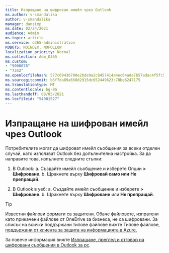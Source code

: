 ```yaml
---
title: Изпращане на шифрован имейл чрез Outlook
ms.author: v-smandalika
author: v-smandalika
manager: dansimp
ms.date: 02/24/2021
audience: Admin
ms.topic: article
ms.service: o365-administration
ROBOTS: NOINDEX, NOFOLLOW
localization_priority: Normal
ms.collection: Adm_O365
ms.custom:
- "9000078"
- "7342"
ms.openlocfilehash: 577c09436700e2bde9a2c8457414a4ec64ade7b57adac4f5fc51ca7cffe73656
ms.sourcegitcommit: b5f7da89a650d2915dc652449623c78be6247175
ms.translationtype: MT
ms.contentlocale: bg-BG
ms.lasthandoff: 08/05/2021
ms.locfileid: "54081527"
---
```

# <a name="send-encrypted-email-using-outlook"></a>Изпращане на шифрован имейл чрез Outlook

Потребителите могат да шифроват имейл съобщения за всеки отделен случай, като използват Outlook без допълнителна настройка. За да направите това, изпълнете следните стъпки:

1. В Outlook: a. Създайте имейл съобщение и изберете Опции **> Шифроване**. 
    b. Щракнете върху **Шифровай само или** **Не препращай.**

2. В Outlook в уеб: a. Създайте имейл съобщение и изберете **> Шифроване**.
    b. Щракнете върху **Шифроване** или **Не препращай**.

> [!TIP]
> Известни файлови формати са защитени. Обаче файловете, изпратени като прикачени файлове от OneDrive за бизнеса, не са шифровани. За списък на всички поддържани типове файлове вижте Типове файлове, [поддържани от клиента за защита на информацията в Azure.](https://docs.microsoft.com/azure/information-protection/rms-client/client-admin-guide-file-types)

За повече информация вижте [Изпращане, преглед и отговор на шифровани съобщения в Outlook за pc](https://support.microsoft.com/topic/send-view-and-reply-to-encrypted-messages-in-outlook-for-pc-eaa43495-9bbb-4fca-922a-df90dee51980).




